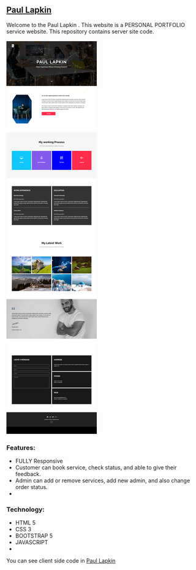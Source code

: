 ## [Paul Lapkin](https://shaharina.github.io/PSD-PR-ONE/)
Welcome to the Paul Lapkin . This website is a PERSONAL PORTFOLIO service website. This repository contains server site code.
<br/>
<br/>
<img src="https://raw.githubusercontent.com/Shaharina/All-images/main/images/Paul%20Lapkin.png" />


### Features:
- FULLY Responsive 
- Customer can book service, check status, and able to give their feedback.
- Admin can add or remove services, add new admin, and also change order status.
- 

### Technology:
- HTML 5
- CSS 3
- BOOTSTRAP 5
- JAVASCRIPT
- 

You can see client side code in [Paul Lapkin](https://github.com/Shaharina/PSD-PR-ONE)
